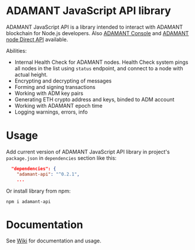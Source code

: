 # ADAMANT JavaScript API library

ADAMANT JavaScript API is a library intended to interact with ADAMANT blockchain for Node.js developers. Also [ADAMANT Console](https://github.com/Adamant-im/adamant-console/wiki) and [ADAMANT node Direct API](https://github.com/Adamant-im/adamant/wiki/) available.

Abilities:

* Internal Health Check for ADAMANT nodes. Health Check system pings all nodes in the list using `status` endpoint, and connect to a node with actual height.
* Encrypting and decrypting of messages
* Forming and signing transactions
* Working with ADM key pairs
* Generating ETH crypto address and keys, binded to ADM account
* Working with ADAMANT epoch time
* Logging warnings, errors, info

# Usage

Add current version of ADAMANT JavaScript API library in project's `package.json` in `dependencies` section like this:

``` json
  "dependencies": {
    "adamant-api": "^0.2.1",
    ...
```

Or install library from npm:

```
npm i adamant-api
```

# Documentation 

See [Wiki](https://github.com/Adamant-im/adamant-api-jsclient/wiki) for documentation and usage.
